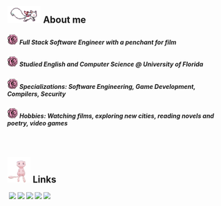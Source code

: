 ## [<img height="40" src="https://github.com/Noodulz/Noodulz/blob/master/assets/kyubey.gif"/>](https://github.com/Noodulz/Noodulz/blob/master/assets/kyubey.gif) About me

##### <img height="25" src="https://github.com/Noodulz/Noodulz/blob/master/assets/rose.png"/> Full Stack Software Engineer with a penchant for film

##### <img height="25" src="https://github.com/Noodulz/Noodulz/blob/master/assets/rose.png"/> Studied English and Computer Science @ University of Florida

##### <img height="25" src="https://github.com/Noodulz/Noodulz/blob/master/assets/rose.png"/> Specializations: Software Engineering, Game Development, Compilers, Security

##### <img height="25" src="https://github.com/Noodulz/Noodulz/blob/master/assets/rose.png"/> Hobbies: Watching films, exploring new cities, reading novels and poetry, video games

</br>

## <img height="60" src="https://github.com/Noodulz/Noodulz/blob/master/assets/mew.gif"/> Links
<a href="https://jdzng-resume.tiiny.site/" rel="nofollow"><img src="https://camo.githubusercontent.com/d9a2646bbda906f71c96f04b6d503b0ba3ef0d129a2769c812a49e8a3220633e/68747470733a2f2f696d672e736869656c64732e696f2f62616467652f2d726573756d652d3333324234303f7374796c653d666c61742d737175617265" alt="" data-canonical-src="https://img.shields.io/badge/-resume-332B40?style=flat-square" style="height:29px;"></a>
<a href="https://bitbucket.org/kareUdon/workspace/repositories"><img src="https://img.shields.io/badge/Bitbucket-0747a6?style=for-the-badge&logo=bitbucket&logoColor=white"></img></a>
<a href="https://linkedin.com/in/jdzng04"><img src="https://img.shields.io/badge/LinkedIn-0077B5?style=for-the-badge&logo=linkedin&logoColor=white"></img></a>
<a href="mailto:jocelyndzuong04@gmail.com"><img src="https://img.shields.io/badge/Gmail-D14836?style=for-the-badge&logo=gmail&logoColor=white"/></a>
<a href="https://www.goodreads.com/user/show/56836919-noodles"><img src="https://img.shields.io/badge/Goodreads-372213?style=for-the-badge&logo=goodreads&logoColor=white"></img></a>
<a href="https://leetcode.com/Noodulz/"><img src="https://img.shields.io/badge/-LeetCode-FFA116?style=for-the-badge&logo=LeetCode&logoColor=black"></img></a>


